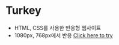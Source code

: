 # Turkey
- HTML, CSS를 사용한 반응형 웹사이트
- 1080px, 768px에서 반응
  [Click here to try](file:///C:/Users/Administrator/Downloads/Turkey-%EB%B0%98%EC%9D%91%ED%98%95/index.html)
